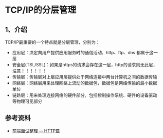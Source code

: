 # TCP/IP的分层管理

## 1、介绍

TCP/IP最重要的一个特点就是分层管理，分别为：

- 应用层：决定向用户提供应用服务时的通信活动，http、ftp、dns 都属于这一层
- 安全层(TSL/SSL)：如果是https的请求会存在这一层，http的请求则无此层，注意！！！！！！
- 传输层：传输层对上层应用层提供处于网络连接中两台计算机之间的数据传输
- 网络层：网络层用来处理网络上流动的数据包，数据包是网络传输的最小数据单位
- 链路层：用来处理连接网络的硬件部分，包括控制操作系统、硬件的设备驱动等物理可见部分

## 参考资料

- [前端面试整理 -- HTTP篇](https://zhuanlan.zhihu.com/p/83624993)
